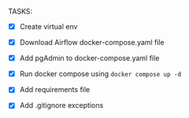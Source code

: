 TASKS:

- [x] Create virtual env 
- [x] Download Airflow docker-compose.yaml file
- [x] Add pgAdmin to docker-compose.yaml file
- [x] Run docker compose using ```docker compose up -d```
- [x] Add requirements file

- [x] Add .gitignore exceptions
